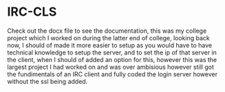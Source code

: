 # IRC-CLS
Check out the docx file to see the documentation, this was my college project which I worked on during the latter end of college, looking back now, I should of made it more easier to setup as you would have to have technical knowledge to setup the server, and to set the ip of that server in the client, when I should of added an option for this, however this was the largest project I had worked on and was over ambisious however still got the fundimentals of an IRC client and fully coded the login server however without the ssl being added.
